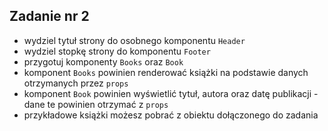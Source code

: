 <!-- _class: time20 -->

## Zadanie nr 2

- wydziel tytuł strony do osobnego komponentu `Header`
- wydziel stopkę strony do komponentu `Footer`
- przygotuj komponenty `Books` oraz `Book`
- komponent `Books` powinien renderować książki na podstawie danych otrzymanych przez `props`
- komponent `Book` powinien wyświetlić tytuł, autora oraz datę publikacji - dane te powinien otrzymać z `props`
- przykładowe książki możesz pobrać z obiektu dołączonego do zadania

